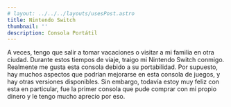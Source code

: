 ```yaml
---
# layout: ../../../layouts/usesPost.astro
title: Nintendo Switch
thumbnail: ''
description: Consola Portátil
---
```


A veces, tengo que salir a tomar vacaciones o visitar a mi familia en otra ciudad. Durante estos tiempos de viaje, traigo mi Nintendo Switch conmigo. Realmente me gusta esta consola debido a su portabilidad. Por supuesto, hay muchos aspectos que podrían mejorarse en esta consola de juegos, y hay otras versiones disponibles. Sin embargo, todavía estoy muy feliz con esta en particular, fue la primer consola que pude comprar con mi propio dinero y le tengo mucho aprecio por eso.
